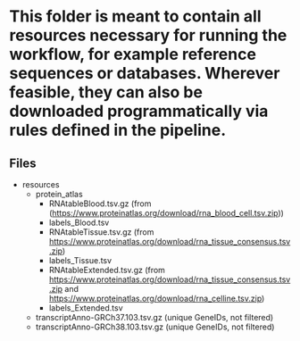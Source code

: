 This folder is meant to contain all resources necessary for running the workflow, for example reference sequences or databases.
Wherever feasible, they can also be downloaded programmatically via rules defined in the pipeline.
=======
## Files 

- resources
    - protein_atlas
        - RNAtableBlood.tsv.gz (from (https://www.proteinatlas.org/download/rna_blood_cell.tsv.zip))
        - labels_Blood.tsv
        - RNAtableTissue.tsv.gz (from https://www.proteinatlas.org/download/rna_tissue_consensus.tsv.zip)
        - labels_Tissue.tsv
        - RNAtableExtended.tsv.gz (from https://www.proteinatlas.org/download/rna_tissue_consensus.tsv.zip and https://www.proteinatlas.org/download/rna_celline.tsv.zip)
        - labels_Extended.tsv  
    - transcriptAnno-GRCh37.103.tsv.gz (unique GeneIDs, not filtered)
    - transcriptAnno-GRCh38.103.tsv.gz (unique GeneIDs, not filtered)
